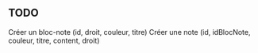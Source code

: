 ## TODO
Créer un bloc-note (id, droit, couleur, titre)
Créer une note (id, idBlocNote, couleur, titre, content, droit)